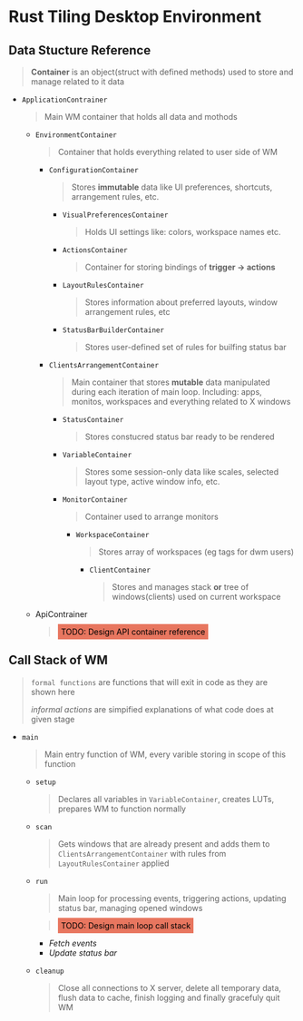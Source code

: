 
# Rust Tiling Desktop Environment

## Data Stucture Reference

> **Container** is an object(struct with defined methods) used to store and manage related to it data

* `ApplicationContrainer`

    > Main WM container that holds all data and mothods

    * `EnvironmentContainer`

        > Container that holds everything related to user side of WM

        * `ConfigurationContainer`

            > Stores **immutable** data like UI preferences, shortcuts, arrangement rules, etc.

            * `VisualPreferencesContainer`

                > Holds UI settings like: colors, workspace names etc.

            * `ActionsContainer`

                > Container for storing bindings of **trigger -> actions**

            * `LayoutRulesContainer`

                > Stores information about preferred layouts, window arrangement rules, etc

            * `StatusBarBuilderContainer`

                > Stores user-defined set of rules for builfing status bar

        * `ClientsArrangementContainer`

            > Main container that stores **mutable** data manipulated during each iteration of main loop.
            > Including: apps, monitos, workspaces and everything related to X windows

            * `StatusContainer`

                > Stores constucred status bar ready to be rendered

            * `VariableContainer`

                > Stores some session-only data like scales, selected layout type, active window info, etc.

            * `MonitorContainer`

                > Container used to arrange monitors

                * `WorkspaceContainer`

                    > Stores array of workspaces (eg tags for dwm users)

                    * `ClientContainer`

                        > Stores and manages stack **or** tree of windows(clients) used on current workspace

    * ApiContrainer

        > <span style="background:#e8765f;color:black;padding:5px">
        >     TODO: Design API container reference
        > </span>

## Call Stack of WM

> `formal functions` are functions that will exit in code as they are shown here
> 
> *informal actions* are simpified explanations of what code does at given stage

* `main`

    > Main entry function of WM, every varible storing in scope of this function

    * `setup`

        > Declares all variables in `VariableContainer`, creates LUTs, prepares WM to function normally

    * `scan`

        > Gets windows that are already present and adds them to `ClientsArrangementContainer` with rules from `LayoutRulesContainer` applied

    * `run`

        > Main loop for processing events, triggering actions, updating status bar, managing opened windows

        > <span style="background:#e8765f;color:black;padding:5px">
        >    TODO: Design main loop call stack
        > </span>

        * *Fetch events*
        * *Update status bar*

    * `cleanup`

        > Close all connections to X server, delete all temporary data, flush data to cache, finish logging and finally gracefuly quit WM

